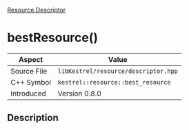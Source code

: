 [Resource.Descriptor](index)
# bestResource()
| Aspect | Value |
| --- | --- |
| Source File | `libKestrel/resource/descriptor.hpp` |
| C++ Symbol | `kestrel::resource::best_resource` |
| Introduced | Version 0.8.0 |
## Description

